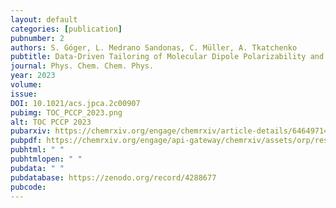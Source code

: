 ```yaml
---
layout: default
categories: [publication]
pubnumber: 2
authors: S. Góger, L. Medrano Sandonas, C. Müller, A. Tkatchenko
pubtitle: Data-Driven Tailoring of Molecular Dipole Polarizability and Frontier Orbital Energies in Chemical Compound Space
journal: Phys. Chem. Chem. Phys.
year: 2023
volume: 
issue: 
DOI: 10.1021/acs.jpca.2c00907
pubimg: TOC_PCCP_2023.png
alt: TOC PCCP 2023
pubarxiv: https://chemrxiv.org/engage/chemrxiv/article-details/64649714f2112b41e9b2957e
pubpdf: https://chemrxiv.org/engage/api-gateway/chemrxiv/assets/orp/resource/item/64649714f2112b41e9b2957e/original/data-driven-tailoring-of-molecular-dipole-polarizability-and-frontier-orbital-energies-in-chemical-compound-space.pdf
pubhtml: " "
pubhtmlopen: " "
pubdata: " "
pubdatabase: https://zenodo.org/record/4288677
pubcode: 
---
```

